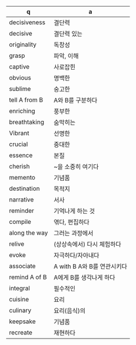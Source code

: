 
 q  | a
--- | ---
decisiveness			| 결단력
decisive			| 결단력 있는
originality			| 독창성
grasp			| 파악, 이해
captive			| 사로잡힌
obvious			| 명백한
sublime			| 숭고한
tell A from B			| A와 B를 구분하다
enriching			| 풍부한
breathtaking			| 숨막히는
Vibrant				| 선명한
crucial				| 중대한
essence				| 본질
cherish				| ~을 소중히 여기다
memento				| 기념품
destination				| 목적지
narrative				| 서사
reminder				| 기억나게 하는 것
compile				| 엮다, 편집하다
along the way				| 그러는 과정에서
relive				| (상상속에서) 다시 체험하다
evoke				| 자극하다/자아내다
associate				| A with B A와 B를 연관시키다
remind A of B				| A에게 B를 생각나게 하다
integral				| 필수적인
cuisine				| 요리
culinary				| 요리(음식)의
keepsake				| 기념품
recreate				| 재현하다
